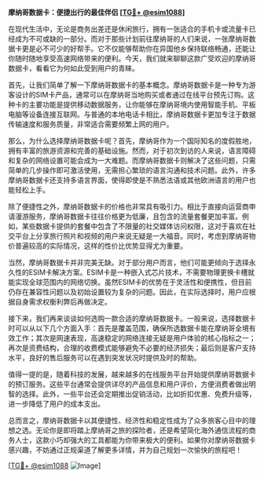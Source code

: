 **摩纳哥数据卡：便捷出行的最佳伴侣 [[TG💪+ @esim1088](https://t.me/s/esim1088)]**

在现代生活中，无论是商务出差还是休闲旅行，拥有一张适合的手机卡或流量卡已经成为不可或缺的一部分。而对于那些计划前往摩纳哥的人们来说，一张摩纳哥数据卡更是必不可少的好帮手。它不仅能够帮助你在异国他乡保持联络畅通，还能让你随时随地享受高速网络带来的便利。今天，我们就来聊聊这款广受欢迎的摩纳哥数据卡，看看它为何如此受到用户的青睐。

首先，让我们简单了解一下摩纳哥数据卡的基本概念。摩纳哥数据卡是一种专为游客设计的SIM卡产品，通常可以在摩纳哥当地购买或者通过在线平台预先订购。这种卡的主要功能是提供移动数据服务，让你能够在摩纳哥境内使用智能手机、平板电脑等设备连接互联网。与普通的本地电话卡相比，摩纳哥数据卡更加专注于数据传输速度和服务质量，非常适合需要频繁上网的用户。

那么，为什么选择摩纳哥数据卡呢？首先，摩纳哥作为一个国际知名的度假胜地，拥有丰富的旅游资源和完善的基础设施。然而，对于初次到访的人来说，语言障碍和复杂的网络设置可能会成为一大难题。而摩纳哥数据卡则解决了这些问题，只需简单的几步操作即可激活使用，无需担心繁琐的语言沟通和技术问题。此外，许多摩纳哥数据卡还支持多语言界面，使得即使是不熟悉法语或其他欧洲语言的用户也能轻松上手。

除了便捷性之外，摩纳哥数据卡的价格也非常具有吸引力。相比于直接向运营商申请漫游服务，摩纳哥数据卡往往价格更为低廉，且包含的流量套餐更加丰富。例如，某些数据卡提供的套餐中包含了不限量的社交媒体访问权限，这对于喜欢在社交平台上分享旅行照片和视频的用户来说无疑是一大福音。同时，考虑到摩纳哥物价普遍较高的实际情况，这样的性价比优势显得尤为重要。

当然，摩纳哥数据卡并非完美无缺。对于部分用户而言，他们可能更倾向于选择永久性的ESIM卡解决方案。ESIM卡是一种嵌入式芯片技术，不需要物理更换卡槽就能实现全球范围内的网络切换。虽然ESIM卡的优势在于灵活性和便携性，但目前仍存在兼容性问题以及初始设置较为复杂的问题。因此，在实际选择时，用户应根据自身需求权衡利弊后再做决定。

接下来，我们再来谈谈如何选购一款合适的摩纳哥数据卡。一般来说，选择数据卡时可以从以下几个方面入手：首先是覆盖范围，确保所选数据卡能在摩纳哥全境有效工作；其次是网速表现，高速稳定的网络连接无疑是用户体验的核心指标之一；再次是资费结构，合理的收费模式能够避免不必要的经济损失；最后则是客户支持水平，良好的售后服务可以在遇到突发状况时提供及时的帮助。

值得一提的是，随着科技的发展，越来越多的在线服务平台开始提供摩纳哥数据卡的预订服务。这些平台通常会提供详尽的产品信息和用户评价，方便消费者做出明智的选择。此外，一些平台还会定期推出促销活动，比如折扣优惠、免费升级等，进一步降低了用户的成本支出。

总而言之，摩纳哥数据卡以其便捷性、经济性和稳定性成为了众多旅客心目中的理想之选。无论你是即将踏上摩纳哥之旅的探险者，还是希望简化海外通信流程的商务人士，这款小巧却强大的工具都能为你带来极大的便利。如果你对摩纳哥数据卡感兴趣，不妨通过正规渠道了解更多详情，并为自己规划一次愉快的旅程吧！

[[TG💪+ @esim1088](https://t.me/s/esim1088) ![Image](https://i.postimg.cc/4NQfJmqS/Snipaste-2025-05-13-00-14-12.png)]